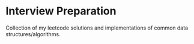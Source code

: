 # Interview Preparation
Collection of my leetcode solutions and implementations of common data structures/algorithms.
